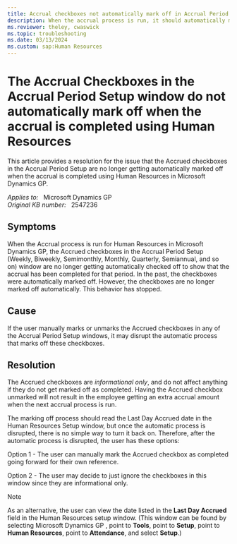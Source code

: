 ```yaml
---
title: Accrual checkboxes not automatically mark off in Accrual Period Setup
description: When the accrual process is run, it should automatically mark off the Accrual checkboxes in the Accrual Period Setup window to show the accrual has been completed. However, after manually marking or unmarking in this window, the checkboxes do not get automatically updated any longer when the accrual is run for Human Resources in Microsoft Dynamics GP.
ms.reviewer: theley, cwaswick
ms.topic: troubleshooting
ms.date: 03/13/2024
ms.custom: sap:Human Resources
---
```

# The Accrual Checkboxes in the Accrual Period Setup window do not automatically mark off when the accrual is completed using Human Resources

This article provides a resolution for the issue that the Accrued checkboxes in the Accrual Period Setup are no longer getting automatically marked off when the accrual is completed using Human Resources in Microsoft Dynamics GP.

_Applies to:_ &nbsp; Microsoft Dynamics GP  
_Original KB number:_ &nbsp; 2547236

## Symptoms

When the Accrual process is run for Human Resources in Microsoft Dynamics GP, the Accrued checkboxes in the Accrual Period Setup (Weekly, Biweekly, Semimonthly, Monthly, Quarterly, Semiannual, and so on) window are no longer getting automatically checked off to show that the accrual has been completed for that period. In the past, the checkboxes were automatically marked off. However, the checkboxes are no longer marked off automatically. This behavior has stopped.

## Cause

If the user manually marks or unmarks the Accrued checkboxes in any of the Accrual Period Setup windows, it may disrupt the automatic process that marks off these checkboxes.

## Resolution

The Accrued checkboxes are *informational only*, and do not affect anything if they do not get marked off as completed. Having the Accrued checkbox unmarked will not result in the employee getting an extra accrual amount when the next accrual process is run.

The marking off process should read the Last Day Accrued date in the Human Resources Setup window, but once the automatic process is disrupted, there is no simple way to turn it back on. Therefore, after the automatic process is disrupted, the user has these options:

Option 1 - The user can manually mark the Accrued checkbox as completed going forward for their own reference.

Option 2 - The user may decide to just ignore the checkboxes in this window since they are informational only.

> [!NOTE]
> As an alternative, the user can view the date listed in the **Last Day Accrued** field in the Human Resources setup window. (This window can be found by selecting Microsoft Dynamics GP , point to **Tools**, point to **Setup**, point to **Human Resources**, point to **Attendance**, and select **Setup**.)
